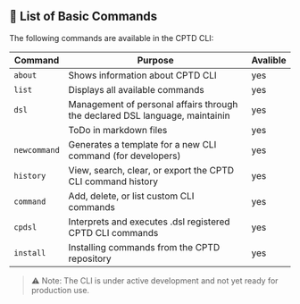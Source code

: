 ## 🔹 List of Basic Commands

The following commands are available in the CPTD CLI:

| Command           | Purpose                                                                              | Avalible |
|--------------     |--------------------------------------------------------------------------------------|----------|
| `about`           | Shows information about CPTD CLI                                                     |  yes     |
| `list`            | Displays all available commands                                                      |  yes     |
| `dsl`             | Management of personal affairs through the declared DSL language, maintainin         |  yes     |
|                   | ToDo in markdown files                                                               |  yes     |
| `newcommand`      | Generates a template for a new CLI command (for developers)                          |  yes     |
| `history`         | View, search, clear, or export the CPTD CLI command history                          |  yes     |
| `command`         | Add, delete, or list custom CLI commands                                             |  yes     |
| `cpdsl`           | Interprets and executes .dsl registered CPTD CLI commands                            |  yes     |
| `install`         | Installing commands from the CPTD repository                                         |  yes     |


> ⚠️ Note: The CLI is under active development and not yet ready for production use.
